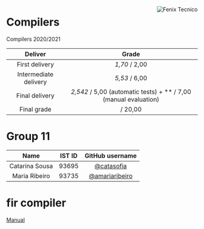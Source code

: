 <a href="http://fenix.tecnico.ulisboa.pt"><img align="right" src="https://fenix.tecnico.ulisboa.pt/api/bennu-portal/configuration/logo" alt="Fenix Tecnico"></a>

# Compilers
Compilers 2020/2021

| Deliver                | Grade 				  |
| :-------------------:  | :----------:   |
| First delivery         | *1,70* / 2,00  |
| Intermediate delivery  | *5,53* / 6,00  |
| Final delivery	       | *2,542* / 5,00 (automatic tests) + ** / 7,00 (manual evaluation) |
| Final grade	           |        / 20,00 |

# Group 11
| Name                | IST ID 				  |   GitHub username                                    |
| :----------------:  | :----------:    | :-----------------------------------------------:    |
| Catarina Sousa      |   93695         |   [@catasofia](https://github.com/catasofia)         |
| Maria Ribeiro       |   93735         |   [@amariaribeiro](https://github.com/amariaribeiro) |

# fir compiler
[Manual](https://web.tecnico.ulisboa.pt/~david.matos/w/pt/index.php/Compiladores/Projecto_de_Compiladores/Projecto_2020-2021/Manual_de_Refer%C3%AAncia_da_Linguagem_FIR)

